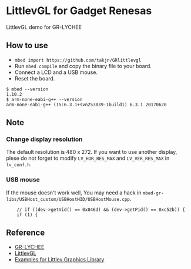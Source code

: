 # LittlevGL for Gadget Renesas
LittlevGL demo for GR-LYCHEE

## How to use
- `mbed import https://github.com/takjn/GRlittlevgl`
- Run `mbed compile` and copy the binary file to your board.
- Connect a LCD and a USB mouse.
- Reset the board.

```
$ mbed --version
1.10.2
$ arm-none-eabi-g++ --version
arm-none-eabi-g++ (15:6.3.1+svn253039-1build1) 6.3.1 20170620
```

## Note
### Change display resolution
The default resolution is 480 x 272.
If you want to use another display, plese do not forget to modify `LV_HOR_RES_MAX` and `LV_VER_RES_MAX` in `lv_conf.h`.

### USB mouse
If the mouse doesn't work well, You may need a hack in `mbed-gr-libs/USBHost_custom/USBHostHID/USBHostMouse.cpp`.

```
    // if ((dev->getVid() == 0x046d) && (dev->getPid() == 0xc52b)) {
    if (1) {
```

## Reference
- [GR-LYCHEE](https://www.renesas.com/us/ja/products/gadget-renesas/boards/gr-lychee.html)
- [LittlevGL](https://littlevgl.com/)
- [Examples for Littlev Graphics Library](https://github.com/littlevgl/lv_examples)
